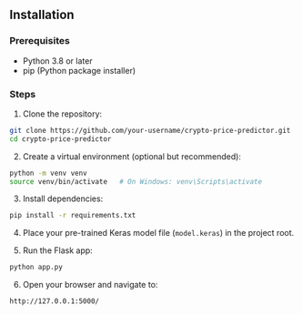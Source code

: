 ## Installation

### Prerequisites
- Python 3.8 or later
- pip (Python package installer)

### Steps
1. Clone the repository:
  ```bash
  git clone https://github.com/your-username/crypto-price-predictor.git
  cd crypto-price-predictor
  ```
2. Create a virtual environment (optional but recommended):
  ```bash
  python -m venv venv
  source venv/bin/activate   # On Windows: venv\Scripts\activate
  ```
3. Install dependencies:
  ```bash
  pip install -r requirements.txt
  ```
4. Place your pre-trained Keras model file (`model.keras`) in the project root.

5. Run the Flask app:
  ```bash
  python app.py
  ```

6. Open your browser and navigate to:
  ```
  http://127.0.0.1:5000/
  ```
